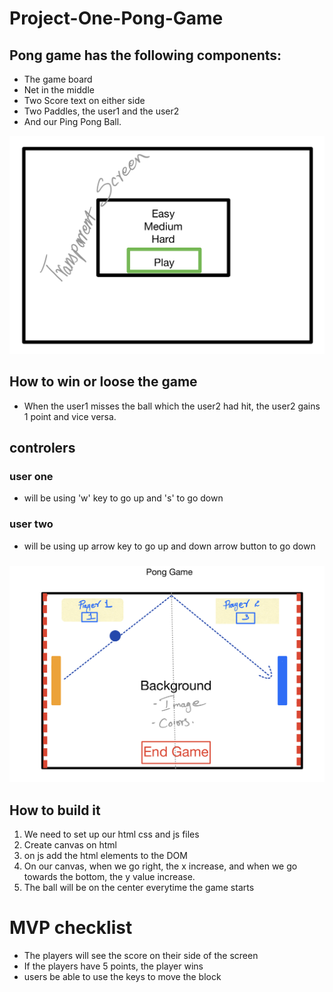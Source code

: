 # Project-One-Pong-Game
## Pong game has the following components:

* The game board
* Net in the middle
* Two Score text on either side
* Two Paddles, the user1 and the user2
* And our Ping Pong Ball.


![GitHub Logo](pageone.jpeg)
## How to win or loose the game
* When the user1 misses the ball which the user2 had hit, the user2 gains 1 
point and vice versa. 
## controlers 
### user one 
* will be using 'w' key to go up and 's' to go down
### user two
* will be using up arrow key to go up and down arrow button to go down
#####
#####
![GitHub Logo](page2.jpeg)
## How to build it 
1. We need to set up our html css and js files
2. Create canvas on html
3. on js add the html elements to the DOM 
4. On our canvas, when we go right, the x increase, and when we go towards the bottom, the y value increase.
5. The ball will be on the center everytime the game starts
# MVP checklist
* The players will see the score on their side of the screen
* If the players have 5 points, the player wins
* users be able to use the keys to move the block


